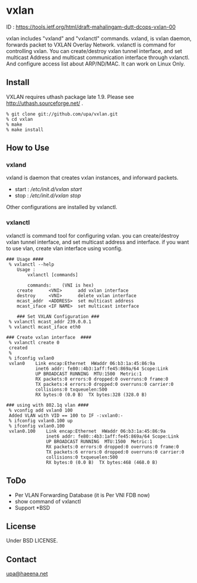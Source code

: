 vxlan
=====

ID : https://tools.ietf.org/html/draft-mahalingam-dutt-dcops-vxlan-00

vxlan includes "vxland" and "vxlanctl" commands.  vxland, is vxlan
daemon, forwards packet to VXLAN Overlay Network. vxlanctl is command
for controlling vxlan.  You can create/destroy vxlan tunnel interface,
and set multicast Address and multicast communication interface
through vxlanctl. And configure access list about ARP/ND/MAC.  It can
work on Linux Only.

Install
-------
VXLAN requires uthash package late 1.9.
Please see http://uthash.sourceforge.net/ .

	% git clone git://github.com/upa/vxlan.git
	% cd vxlan
	% make
	% make install


How to Use
----------

### vxland ###

vxland is daemon that creates vxlan instances, and inforward packets.

+ start : _/etc/init.d/vxlan start_
+ stop : _/etc/init.d/vxlan stop_

Other configurations are installed by vxlanctl.


### vxlanctl ###

vxlanctl is command tool for configuring vxlan. you can create/destroy
vxlan tunnel interface, and set multicast address and interface.  if
you want to use vlan, create vlan interface using vconfig.

	### Usage ####
	 % vxlanctl --help
	    Usage :
   	        vxlanctl [commands]

            commands:    (VNI is hex)
	    create      <VNI>      add vxlan interface
	    destroy     <VNI>      delete vxlan interface
	    mcast_addr  <ADDRESS>  set multicast address
	    mcast_iface <IF NAME>  set multicast interface
	  	 
        ### Set VXLAN Configuration ###
	 % vxlanctl mcast_addr 239.0.0.1
	 % vxlanctl mcast_iface eth0

	### Create vxlan interface  ####
	 % vxlanctl create 0
	 created
	 %
	 % ifconfig vxlan0
	 vxlan0    Link encap:Ethernet  HWaddr 06:b3:1a:45:86:9a  
	           inet6 addr: fe80::4b3:1aff:fe45:869a/64 Scope:Link
	           UP BROADCAST RUNNING  MTU:1500  Metric:1
	           RX packets:0 errors:0 dropped:0 overruns:0 frame:0
	           TX packets:4 errors:0 dropped:0 overruns:0 carrier:0
	           collisions:0 txqueuelen:500 
	           RX bytes:0 (0.0 B)  TX bytes:328 (328.0 B)
	 
	### using with 802.1q vlan ####
	 % vconfig add vxlan0 100
	 Added VLAN with VID == 100 to IF -:vxlan0:-
	 % ifconfig vxlan0.100 up
	 % ifconfig vxlan0.100
	 vxlan0.100    Link encap:Ethernet  HWaddr 06:b3:1a:45:86:9a  
	               inet6 addr: fe80::4b3:1aff:fe45:869a/64 Scope:Link
	               UP BROADCAST RUNNING  MTU:1500  Metric:1
	               RX packets:0 errors:0 dropped:0 overruns:0 frame:0
	               TX packets:6 errors:0 dropped:0 overruns:0 carrier:0
	               collisions:0 txqueuelen:500 
	               RX bytes:0 (0.0 B)  TX bytes:468 (468.0 B)


ToDo
----
+ Per VLAN Forwarding Database (it is Per VNI FDB now)
+ show command of vxlanctl
+ Support *BSD 


License
-------
Under BSD LICENSE.


Contact
-------
upa@haeena.net



